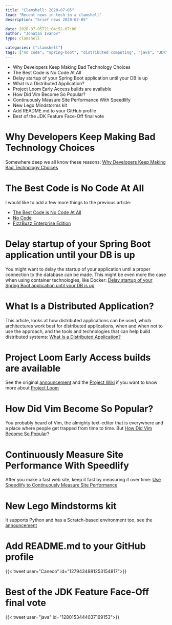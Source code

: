 ```yaml
---
title: "Clamshell: 2020-07-05"
lead: "Recent news in tech in a clamshell"
description: "brief news 2020-07-05"

date: 2020-07-05T21:04:52-07:00
author: "Jonatan Ivanov"
type: clamshell

categories: ["clamshell"]
tags: ["no code", "spring-boot", "distributed computing", "java", "JDK", "project loom", "vim", "performance", "lego", "github"]
---
```


- Why Developers Keep Making Bad Technology Choices
- The Best Code is No Code At All
- Delay startup of your Spring Boot application until your DB is up
- What Is a Distributed Application?
- Project Loom Early Access builds are available
- How Did Vim Become So Popular?
- Continuously Measure Site Performance With Speedlify
- New Lego Mindstorms kit
- Add README.md to your GitHub profile
- Best of the JDK Feature Face-Off final vote

<!--more-->

# Why Developers Keep Making Bad Technology Choices

Somewhere deep we all know these reasons: [Why Developers Keep Making Bad Technology Choices](http://www.carfey.com/blog/why-developers-keep-making-bad-technology-choices/)

# The Best Code is No Code At All

I would like to add a few more things to the previous article:

- [The Best Code is No Code At All](https://blog.codinghorror.com/the-best-code-is-no-code-at-all/)
- [No Code](https://github.com/kelseyhightower/nocode)
- [FizzBuzz Enterprise Edition](https://github.com/EnterpriseQualityCoding/FizzBuzzEnterpriseEdition)

# Delay startup of your Spring Boot application until your DB is up

You might want to delay the startup of your application until a proper connection to the database can be made. This might be even more the case when using container technologies, like Docker: [Delay startup of your Spring Boot application until your DB is up](https://mdeinum.github.io/2020-06-30-Wait-for-database-startup/)

# What Is a Distributed Application?

This article, looks at how distributed applications can be used, which architectures work best for distributed applications, when and when not to use the approach, and the tools and technologies that can help build distributed systems: [What Is a Distributed Application?](https://www.jrebel.com/blog/distributed-application)

# Project Loom Early Access builds are available

See the original [announcement](https://mail.openjdk.java.net/pipermail/loom-dev/2020-June/001436.html) and the [Project Wiki](https://wiki.openjdk.java.net/display/loom/Main) if you want to know more about [Project Loom](https://jdk.java.net/loom/)

# How Did Vim Become So Popular?

You probably heard of Vim, the almighty text-editor that is everywhere and a place where people get trapped from time to time. But [How Did Vim Become So Popular](https://pragmaticpineapple.com/how-did-vim-become-so-popular/)?

# Continuously Measure Site Performance With Speedlify

After you make a fast web site, keep it fast by measuring it over time: [Use Speedlify to Continuously Measure Site Performance](https://www.zachleat.com/web/speedlify/)

# New Lego Mindstorms kit

It supports Python and has a Scratch-based environment too, see the [announcement](https://www.lego.com/en-us/aboutus/news/2020/june/lego-mindstorms-robot-inventor/)

# Add README.md to your GitHub profile

{{< tweet user="Caneco" id="1279434881253154817">}}

# Best of the JDK Feature Face-Off final vote

{{< tweet user="java" id="1280153444037169153">}}
